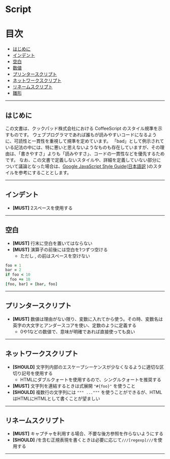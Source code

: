 # Script

# 目次

- [はじめに](#first)
- [インデント](#indentation)
- [空白](#whitespace)
- [数値](#number)
- [プリンタースクリプト](#printscript)
- [ネットワークスクリプト](#netsc)
- [リネームスクリプト](#rename)
- [雛形](#boilerplate)

<hr id="first" />

## はじめに

この文書は、クックパッド株式会社における CoffeeScript のスタイル規準を示すものです。
ウェブプログラマであれば誰もが読みやすいコードになるように、可読性と一貫性を重視して規準を定めています。
「bad」として例示されている記法の中には、特に悪いと思えないようなものも存在していますが、その理由は、「書きやすさ」よりも「読みやすさ」、コードの一貫性などを優先するためです。
なお、この文書で定義しないスタイルや、詳細を定義していない部分について議論となった場合は、[Google JavaScript Style Guide](http://google-styleguide.googlecode.com/svn/trunk/javascriptguide.xml)([日本語訳](http://cou929.nu/data/google_javascript_style_guide/) )のスタイルを参考にすることとします。


<hr id="indentation" />

## インデント
- **[MUST]** 2スペースを使用する

<hr id="whitespace" />

## 空白
- **[MUST]** 行末に空白を置いてはならない
- **[MUST]** 演算子の前後には空白を1つずつ空ける
  - ただし , の前はスペースを空けない

```coffeescript
foo = 1
bar = 2
if foo < 10
  foo += 10
[foo, bar] = [bar, foo]
```

<hr id="indentation" />

## プリンタースクリプト

- **[MUST]** 数値は理由がない限り、変数に入れてから使う。その時、変数名は英字の大文字とアンダースコアを使い、定数のように定義する
  - 0や1などの数値で、意味が明確であれば直接使っても良い


<hr id="printscript" />

## ネットワークスクリプト
- **[SHOULD]** 文字列内部のエスケープシーケンスが少なくなるように適切な区切り記号を使用する
  - HTMLにダブルクォートを使用するので、シングルクォートを推奨する
- **[MUST]** 文字列を連結するときは式展開 ```"#{foo}"``` を使うこと
- **[SHOULD]** 複数行の文字列には <code>""" ..."""</code> を使うことができるが、HTMLはHTMLにHTMLとして書くことが望ましい

<hr id="regexp" />

## リネームスクリプト
- **[MUST]** キャプチャを利用する場合、不要な後方参照を作らないようにする
- **[SHOULD]** /を含む正規表現を書くときは必要に応じて```///[regexp]///```を使用する

<hr id="object" />
